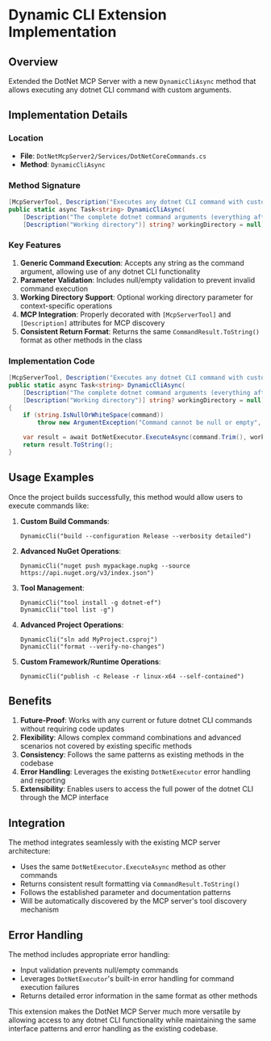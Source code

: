 # Dynamic CLI Extension Implementation

## Overview
Extended the DotNet MCP Server with a new `DynamicCliAsync` method that allows executing any dotnet CLI command with custom arguments.

## Implementation Details

### Location
- **File**: `DotNetMcpServer2/Services/DotNetCoreCommands.cs`
- **Method**: `DynamicCliAsync`

### Method Signature
```csharp
[McpServerTool, Description("Executes any dotnet CLI command with custom arguments")]
public static async Task<string> DynamicCliAsync(
    [Description("The complete dotnet command arguments (everything after 'dotnet')")] string command,
    [Description("Working directory")] string? workingDirectory = null)
```

### Key Features
1. **Generic Command Execution**: Accepts any string as the command argument, allowing use of any dotnet CLI functionality
2. **Parameter Validation**: Includes null/empty validation to prevent invalid command execution
3. **Working Directory Support**: Optional working directory parameter for context-specific operations
4. **MCP Integration**: Properly decorated with `[McpServerTool]` and `[Description]` attributes for MCP discovery
5. **Consistent Return Format**: Returns the same `CommandResult.ToString()` format as other methods in the class

### Implementation Code
```csharp
[McpServerTool, Description("Executes any dotnet CLI command with custom arguments")]
public static async Task<string> DynamicCliAsync(
    [Description("The complete dotnet command arguments (everything after 'dotnet')")] string command,
    [Description("Working directory")] string? workingDirectory = null)
{
    if (string.IsNullOrWhiteSpace(command))
        throw new ArgumentException("Command cannot be null or empty", nameof(command));

    var result = await DotNetExecutor.ExecuteAsync(command.Trim(), workingDirectory);
    return result.ToString();
}
```

## Usage Examples

Once the project builds successfully, this method would allow users to execute commands like:

1. **Custom Build Commands**:
   ```
   DynamicCli("build --configuration Release --verbosity detailed")
   ```

2. **Advanced NuGet Operations**:
   ```
   DynamicCli("nuget push mypackage.nupkg --source https://api.nuget.org/v3/index.json")
   ```

3. **Tool Management**:
   ```
   DynamicCli("tool install -g dotnet-ef")
   DynamicCli("tool list -g")
   ```

4. **Advanced Project Operations**:
   ```
   DynamicCli("sln add MyProject.csproj")
   DynamicCli("format --verify-no-changes")
   ```

5. **Custom Framework/Runtime Operations**:
   ```
   DynamicCli("publish -c Release -r linux-x64 --self-contained")
   ```

## Benefits

1. **Future-Proof**: Works with any current or future dotnet CLI commands without requiring code updates
2. **Flexibility**: Allows complex command combinations and advanced scenarios not covered by existing specific methods
3. **Consistency**: Follows the same patterns as existing methods in the codebase
4. **Error Handling**: Leverages the existing `DotNetExecutor` error handling and reporting
5. **Extensibility**: Enables users to access the full power of the dotnet CLI through the MCP interface

## Integration

The method integrates seamlessly with the existing MCP server architecture:
- Uses the same `DotNetExecutor.ExecuteAsync` method as other commands
- Returns consistent result formatting via `CommandResult.ToString()`
- Follows the established parameter and documentation patterns
- Will be automatically discovered by the MCP server's tool discovery mechanism

## Error Handling

The method includes appropriate error handling:
- Input validation prevents null/empty commands
- Leverages `DotNetExecutor`'s built-in error handling for command execution failures
- Returns detailed error information in the same format as other methods

This extension makes the DotNet MCP Server much more versatile by allowing access to any dotnet CLI functionality while maintaining the same interface patterns and error handling as the existing codebase.
